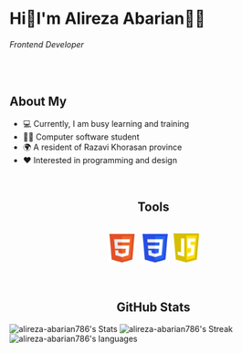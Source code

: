 # Hi👋I'm Alireza Abarian👨‍💼
###### Frontend Developer

<br />

## About My
- 💻 Currently, I am busy learning and training
- 👨‍💻 Computer software student
- 🌍 A resident of Razavi Khorasan province
- ❤️ Interested in programming and design

<br />



<h2 align="center">Tools</h2>
<br />
<div align="center">
    <img src="https://github.com/alireza-abarian786/alireza-abarian786/blob/main/HTML5_Badge.svg.png?raw=true" alt="html5" width="50px">&nbsp;
    <img src="https://github.com/alireza-abarian786/alireza-abarian786/blob/main/CSS3_logo.svg.png?raw=true" alt="CSS3_logo" width="50px">&nbsp;
    <img src="https://raw.githubusercontent.com/alireza-abarian786/alireza-abarian786/38d19c55945116512d9496914ece885cbd4a6ba5/pngwing.com.png" alt="js-logo" width="45px">
</div
    
<br /><br />

<h2 align="center" >GitHub Stats</h2>
<div>
    <img src="https://github-readme-stats.vercel.app/api?username=alireza-abarian786&theme=calm&show_icons=true&hide_border=false&count_private=true" alt="alireza-abarian786's Stats" >
    <img src="https://github-readme-streak-stats.herokuapp.com/?user=alireza-abarian786&theme=calm&hide_border=false" alt="alireza-abarian786's Streak">
    <img src="https://github-readme-stats.vercel.app/api/top-langs/?username=alireza-abarian786&theme=calm&show_icons=true&hide_border=false&layout=compact" alt="alireza-abarian786's languages">
</div>




<!--

<div align="center">
    <img src="https://github-readme-stats.vercel.app/api/top-langs/?username=alireza-abarian786&theme=calm">
</div>
-->
